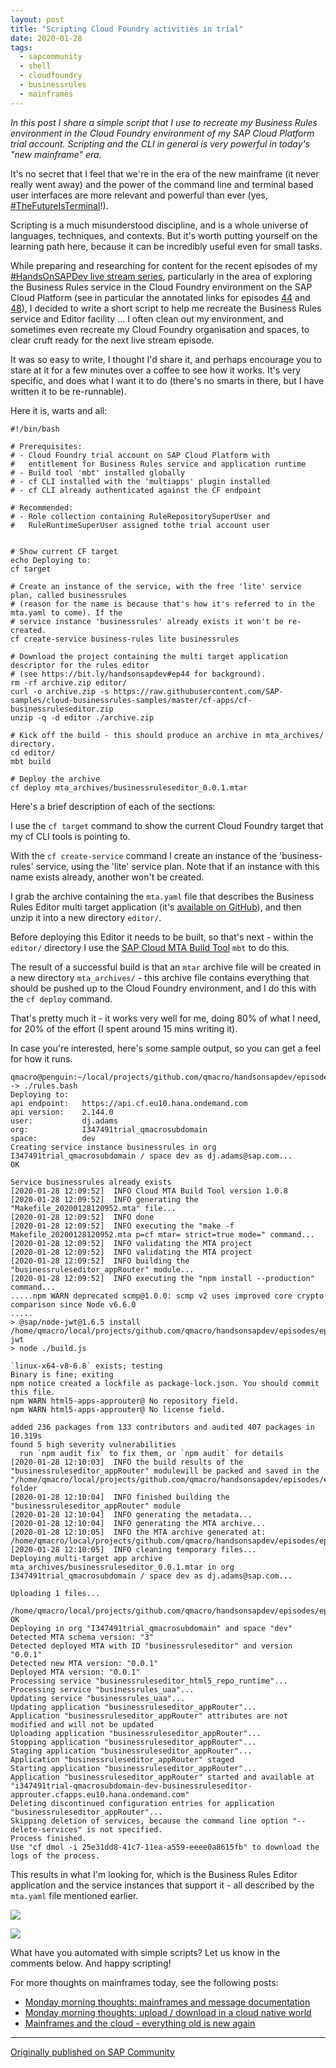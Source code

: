 ```yaml
---
layout: post
title: "Scripting Cloud Foundry activities in trial"
date: 2020-01-28
tags:
  - sapcommunity
  - shell
  - cloudfoundry
  - businessrules
  - mainframes
---
```

*In this post I share a simple script that I use to recreate my Business
Rules environment in the Cloud Foundry environment of my SAP Cloud
Platform trial account. Scripting and the CLI in general is very
powerful in today's "new mainframe" era.*

It's no secret that I feel that
we're in the era of the new mainframe (it never really went away) and
the power of the command line and terminal based user interfaces are
more relevant and powerful than ever (yes,
[#TheFutureIsTerminal](https://twitter.com/search?q=%23TheFutureIsTerminal&src=typed_query)!).

Scripting is a much misunderstood discipline, and is a whole universe of
languages, techniques, and contexts. But it's worth putting yourself on
the learning path here, because it can be incredibly useful even for
small tasks.

While preparing and researching for content for the recent episodes of
my [#HandsOnSAPDev live stream series](https://bit.ly/handsonsapdev),
particularly in the area of exploring the Business Rules service in the
Cloud Foundry environment on the SAP Cloud Platform (see in particular
the annotated links for episodes
[44](https://blogs.sap.com/2019/11/26/annotated-links-episode-44-of-hands-on-sap-dev-with-qmacro/)
and
[48](https://blogs.sap.com/2020/01/02/annotated-links-episode-48-of-hands-on-sap-dev-with-qmacro/)),
I decided to write a short script to help me recreate the Business Rules
service and Editor facility \... I often clean out my environment, and
sometimes even recreate my Cloud Foundry organisation and spaces, to
clear cruft ready for the next live stream episode.

It was so easy to write, I thought I'd share it, and perhaps encourage
you to stare at it for a few minutes over a coffee to see how it works.
It's very specific, and does what I want it to do (there's no smarts
in there, but I have written it to be re-runnable).

Here it is, warts and all:

```shell
#!/bin/bash

# Prerequisites:
# - Cloud Foundry trial account on SAP Cloud Platform with 
#   entitlement for Business Rules service and application runtime
# - Build tool 'mbt' installed globally
# - cf CLI installed with the 'multiapps' plugin installed
# - cf CLI already authenticated against the CF endpoint

# Recommended:
# - Role collection containing RuleRepositorySuperUser and
#   RuleRuntimeSuperUser assigned tothe trial account user


# Show current CF target
echo Deploying to:
cf target

# Create an instance of the service, with the free 'lite' service plan, called businessrules
# (reason for the name is because that's how it's referred to in the mta.yaml to come). If the
# service instance 'businessrules' already exists it won't be re-created.
cf create-service business-rules lite businessrules

# Download the project containing the multi target application descriptor for the rules editor
# (see https://bit.ly/handsonsapdev#ep44 for background).
rm -rf archive.zip editor/
curl -o archive.zip -s https://raw.githubusercontent.com/SAP-samples/cloud-businessrules-samples/master/cf-apps/cf-businessruleseditor.zip
unzip -q -d editor ./archive.zip

# Kick off the build - this should produce an archive in mta_archives/ directory.
cd editor/
mbt build

# Deploy the archive
cf deploy mta_archives/businessruleseditor_0.0.1.mtar
```

Here's a brief description of each of the sections:

I use the `cf target` command to show the current Cloud Foundry target
that my cf CLI tools is pointing to.

With the `cf create-service` command I create an instance of the
'business-rules' service, using the 'lite' service plan. Note that
if an instance with this name exists already, another won't be
created.

I grab the archive containing the `mta.yaml` file that describes the
Business Rules Editor multi target application (it's [available on
GitHub](https://github.com/SAP-samples/cloud-businessrules-samples/)),
and then unzip it into a new directory `editor/`.

Before deploying this Editor it needs to be built, so that's next -
within the `editor/` directory I use the [SAP Cloud MTA Build
Tool](https://sap.github.io/cloud-mta-build-tool/) `mbt` to do this.

The result of a successful build is that an `mtar` archive file will
be created in a new directory `mta_archives/` - this archive file
contains everything that should be pushed up to the Cloud Foundry
environment, and I do this with the `cf deploy` command.

That's pretty much it - it works very well for me, doing 80% of what I
need, for 20% of the effort (I spent around 15 mins writing it).

In case you're interested, here's some sample output, so you can get a
feel for how it runs.

```shell
qmacro@penguin:~/local/projects/github.com/qmacro/handsonsapdev/episodes/ep51
-> ./rules.bash
Deploying to:
api endpoint:   https://api.cf.eu10.hana.ondemand.com
api version:    2.144.0
user:           dj.adams
org:            I347491trial_qmacrosubdomain
space:          dev
Creating service instance businessrules in org I347491trial_qmacrosubdomain / space dev as dj.adams@sap.com...
OK

Service businessrules already exists
[2020-01-28 12:09:52]  INFO Cloud MTA Build Tool version 1.0.8
[2020-01-28 12:09:52]  INFO generating the "Makefile_20200128120952.mta" file...
[2020-01-28 12:09:52]  INFO done
[2020-01-28 12:09:52]  INFO executing the "make -f Makefile_20200128120952.mta p=cf mtar= strict=true mode=" command...
[2020-01-28 12:09:52]  INFO validating the MTA project
[2020-01-28 12:09:52]  INFO validating the MTA project
[2020-01-28 12:09:52]  INFO building the "businessruleseditor_appRouter" module...
[2020-01-28 12:09:52]  INFO executing the "npm install --production" command...
.....npm WARN deprecated scmp@1.0.0: scmp v2 uses improved core crypto comparison since Node v6.6.0
.....
> @sap/node-jwt@1.6.5 install /home/qmacro/local/projects/github.com/qmacro/handsonsapdev/episodes/ep51/editor/businessruleseditor_appRouter/node_modules/@sap/node-jwt
> node ./build.js

`linux-x64-v8-6.8` exists; testing
Binary is fine; exiting
npm notice created a lockfile as package-lock.json. You should commit this file.
npm WARN html5-apps-approuter@ No repository field.
npm WARN html5-apps-approuter@ No license field.

added 236 packages from 133 contributors and audited 407 packages in 10.319s
found 5 high severity vulnerabilities
  run `npm audit fix` to fix them, or `npm audit` for details
[2020-01-28 12:10:03]  INFO the build results of the "businessruleseditor_appRouter" modulewill be packed and saved in the "/home/qmacro/local/projects/github.com/qmacro/handsonsapdev/episodes/ep51/editor/.editor_mta_build_tmp/businessruleseditor_appRouter" folder
[2020-01-28 12:10:04]  INFO finished building the "businessruleseditor_appRouter" module
[2020-01-28 12:10:04]  INFO generating the metadata...
[2020-01-28 12:10:04]  INFO generating the MTA archive...
[2020-01-28 12:10:05]  INFO the MTA archive generated at: /home/qmacro/local/projects/github.com/qmacro/handsonsapdev/episodes/ep51/editor/mta_archives/businessruleseditor_0.0.1.mtar
[2020-01-28 12:10:05]  INFO cleaning temporary files...
Deploying multi-target app archive mta_archives/businessruleseditor_0.0.1.mtar in org I347491trial_qmacrosubdomain / space dev as dj.adams@sap.com...

Uploading 1 files...
  /home/qmacro/local/projects/github.com/qmacro/handsonsapdev/episodes/ep51/editor/mta_archives/businessruleseditor_0.0.1.mtar
OK
Deploying in org "I347491trial_qmacrosubdomain" and space "dev"
Detected MTA schema version: "3"
Detected deployed MTA with ID "businessruleseditor" and version "0.0.1"
Detected new MTA version: "0.0.1"
Deployed MTA version: "0.0.1"
Processing service "businessruleseditor_html5_repo_runtime"...
Processing service "businessrules_uaa"...
Updating service "businessrules_uaa"...
Updating application "businessruleseditor_appRouter"...
Application "businessruleseditor_appRouter" attributes are not modified and will not be updated
Uploading application "businessruleseditor_appRouter"...
Stopping application "businessruleseditor_appRouter"...
Staging application "businessruleseditor_appRouter"...
Application "businessruleseditor_appRouter" staged
Starting application "businessruleseditor_appRouter"...
Application "businessruleseditor_appRouter" started and available at "i347491trial-qmacrosubdomain-dev-businessruleseditor-approuter.cfapps.eu10.hana.ondemand.com"
Deleting discontinued configuration entries for application "businessruleseditor_appRouter"...
Skipping deletion of services, because the command line option "--delete-services" is not specified.
Process finished.
Use "cf dmol -i 25e31dd8-41c7-11ea-a559-eeee0a8615fb" to download the logs of the process.
```

This results in what I'm looking for, which is the Business Rules
Editor application and the service instances that support it - all
described by the `mta.yaml` file mentioned earlier.

![](/images/2020/01/Screenshot-2020-01-28-at-12.23.47.png)

![](/images/2020/01/Screenshot-2020-01-28-at-12.23.37.png)

What have you automated with simple scripts? Let us know in the comments
below. And happy scripting!

For more thoughts on mainframes today, see the following posts:

* [Monday morning thoughts: mainframes and message
documentation](/blog/posts/2018/08/06/monday-morning-thoughts:-mainframes-and-message-documentation/)
* [Monday morning thoughts: upload / download in a cloud native
world](/blog/posts/2018/04/16/monday-morning-thoughts:-upload-download-in-a-cloud-native-world/)
* [Mainframes and the cloud - everything old is new
again](/blog/posts/2009/09/09/mainframes-and-the-cloud-everything-old-is-new-again/)

---

[Originally published on SAP Community](https://community.sap.com/t5/technology-blogs-by-sap/scripting-cloud-foundry-activities-in-trial/ba-p/13438137)
